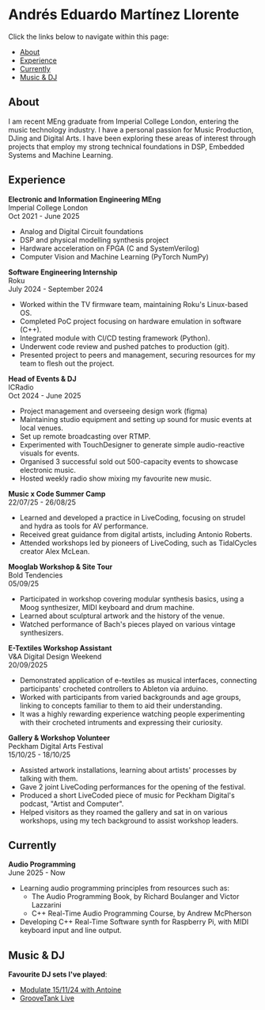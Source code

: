 # Andrés Eduardo Martínez Llorente

Click the links below to navigate within this page:

* [About](#about)
* [Experience](#experience)
* [Currently](#currently)
* [Music & DJ](#music--dj)


## About
I am recent MEng graduate from Imperial College London, entering the music technology industry. I have a personal passion for Music Production, DJing and Digital Arts. I have been exploring these areas of interest through projects that employ my strong technical foundations in DSP, Embedded Systems and Machine Learning.

## Experience

**Electronic and Information Engineering MEng** \
Imperial College London \
Oct 2021 - June 2025
* Analog and Digital Circuit foundations
* DSP and physical modelling synthesis project
* Hardware acceleration on FPGA (C and SystemVerilog)
* Computer Vision and Machine Learning (PyTorch NumPy)

**Software Engineering Internship** \
Roku \
July 2024 - September 2024
* Worked within the TV firmware team, maintaining Roku's Linux-based OS.
* Completed PoC project focusing on hardware emulation in software (C++).
* Integrated module with CI/CD testing framework (Python).
* Underwent code review and pushed patches to production (git).
* Presented project to peers and management, securing resources for my team to flesh out the project.

**Head of Events & DJ** \
ICRadio \
Oct 2024 - June 2025
* Project management and overseeing design work (figma)
* Maintaining studio equipment and setting up sound for music events at local venues.
* Set up remote broadcasting over RTMP.
* Experimented with TouchDesigner to generate simple audio-reactive visuals for events.
* Organised 3 successful sold out 500-capacity events to showcase electronic music.
* Hosted weekly radio show mixing my favourite new music.

**Music x Code Summer Camp** \
22/07/25 - 26/08/25
* Learned and developed a practice in LiveCoding, focusing on strudel and hydra as tools for AV performance.
* Received great guidance from digital artists, including Antonio Roberts.
* Attended workshops led by pioneers of LiveCoding, such as TidalCycles creator Alex McLean.

**Mooglab Workshop & Site Tour** \
Bold Tendencies \
05/09/25
* Participated in workshop covering modular synthesis basics, using a Moog synthesizer, MIDI keyboard and drum machine.
* Learned about sculptural artwork and the history of the venue.
* Watched performance of Bach's pieces played on various vintage synthesizers.

**E-Textiles Workshop Assistant** \
V&A Digital Design Weekend \
20/09/2025
* Demonstrated application of e-textiles as musical interfaces, connecting participants' crocheted controllers to Ableton via arduino.
* Worked with participants from varied backgrounds and age groups, linking to concepts familiar to them to aid their understanding.
* It was a highly rewarding experience watching people experimenting with their crocheted intruments and expressing their curiosity.

**Gallery & Workshop Volunteer** \
Peckham Digital Arts Festival \
15/10/25 - 18/10/25
* Assisted artwork installations, learning about artists' processes by talking with them.
* Gave 2 joint LiveCoding performances for the opening of the festival.
* Produced a short LiveCoded piece of music for Peckham Digital's podcast, "Artist and Computer".
* Helped visitors as they roamed the gallery and sat in on various workshops, using my tech background to assist workshop leaders.

## Currently

**Audio Programming** \
June 2025 - Now
* Learning audio programming principles from resources such as:
    * The Audio Programming Book, by Richard Boulanger and Victor Lazzarini
    * C++ Real-Time Audio Programming Course, by Andrew McPherson
* Developing C++ Real-Time Software synth for Raspberry Pi, with MIDI keyboard input and line output.

## Music & DJ

**Favourite DJ sets I've played**:
* [Modulate 15/11/24 with Antoine](https://on.soundcloud.com/dRmwbX7JpP0CRRLgca)
* [GrooveTank Live](https://www.youtube.com/live/SScAfcycqrw?si=vMGteOERsvKelfxF)